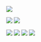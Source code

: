 ![](https://obianom.com/introducemyself2.svg)

[![](https://coursewhiz.org/mainsite/img/R2_logo2.png)](https://coursewhiz.org)
[![](https://cdn.shinyappstore.com/img/rockybilly.regular_sas.webp)](https://github.com/shinyappstore)

[![](https://scholar.rpkg.net/assets/S1p.png)](https://scholar.rpkg.net/aut/Obinna+Obianom)
[![](https://img.icons8.com/cotton/64/youtube.png)](https://www.youtube.com/@R2Rpkg/videos)
[![](https://img.icons8.com/cotton/64/twitter.png)](https://www.twitter.com/@R2Rpkg)
[![](https://rpkg.net/assets/comprehensive_rpkg.png)](https://rpkg.net) 


